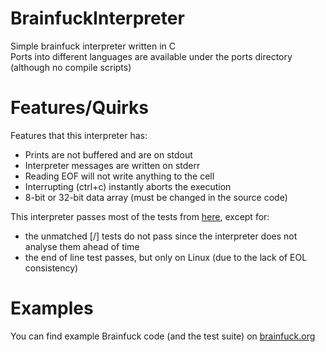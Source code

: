 # BrainfuckInterpreter
Simple brainfuck interpreter written in C<br>
Ports into different languages are available under the ports directory (although no compile scripts)

# Features/Quirks
Features that this interpreter has:
- Prints are not buffered and are on stdout
- Interpreter messages are written on stderr
- Reading EOF will not write anything to the cell
- Interrupting (ctrl+c) instantly aborts the execution
- 8-bit or 32-bit data array (must be changed in the source code)

This interpreter passes most of the tests from [here](https://brainfuck.org/tests.b), except for:
- the unmatched \[/\] tests do not pass since the interpreter does not analyse them ahead of time
- the end of line test passes, but only on Linux (due to the lack of EOL consistency)

# Examples
You can find example Brainfuck code (and the test suite) on [brainfuck.org](https://brainfuck.org/)<br>

